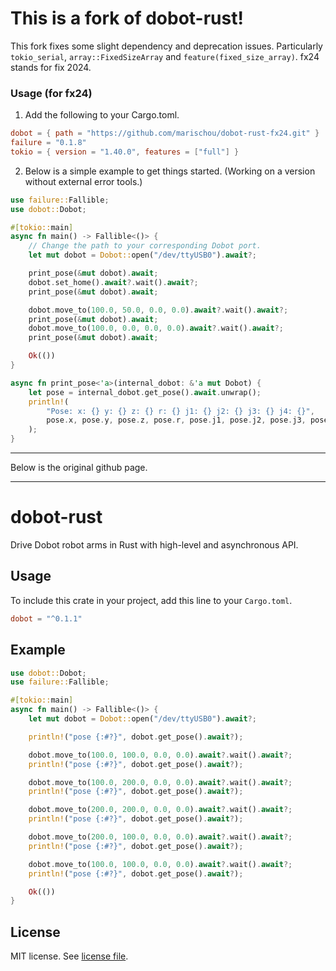 # This is a fork of dobot-rust!
This fork fixes some slight dependency and deprecation issues. Particularly `tokio_serial`, `array::FixedSizeArray` and `feature(fixed_size_array)`. fx24 stands for fix 2024.


### Usage (for fx24)
1. Add the following to your Cargo.toml.
```toml
dobot = { path = "https://github.com/marischou/dobot-rust-fx24.git" }
failure = "0.1.8"
tokio = { version = "1.40.0", features = ["full"] }
```
2. Below is a simple example to get things started. (Working on a version without external error tools.)
```rust
use failure::Fallible;
use dobot::Dobot;

#[tokio::main]
async fn main() -> Fallible<()> {
    // Change the path to your corresponding Dobot port.
    let mut dobot = Dobot::open("/dev/ttyUSB0").await?;

    print_pose(&mut dobot).await; 
    dobot.set_home().await?.wait().await?;
    print_pose(&mut dobot).await;

    dobot.move_to(100.0, 50.0, 0.0, 0.0).await?.wait().await?;
    print_pose(&mut dobot).await;
    dobot.move_to(100.0, 0.0, 0.0, 0.0).await?.wait().await?;
    print_pose(&mut dobot).await;

    Ok(())
}

async fn print_pose<'a>(internal_dobot: &'a mut Dobot) {
    let pose = internal_dobot.get_pose().await.unwrap();
    println!(
        "Pose: x: {} y: {} z: {} r: {} j1: {} j2: {} j3: {} j4: {}",
        pose.x, pose.y, pose.z, pose.r, pose.j1, pose.j2, pose.j3, pose.j4
    );
}
```

---
Below is the original github page.

---

# dobot-rust

Drive Dobot robot arms in Rust with high-level and asynchronous API.

## Usage

To include this crate in your project, add this line to your `Cargo.toml`.

```toml
dobot = "^0.1.1"
```

## Example

```rust
use dobot::Dobot;
use failure::Fallible;

#[tokio::main]
async fn main() -> Fallible<()> {
    let mut dobot = Dobot::open("/dev/ttyUSB0").await?;

    println!("pose {:#?}", dobot.get_pose().await?);

    dobot.move_to(100.0, 100.0, 0.0, 0.0).await?.wait().await?;
    println!("pose {:#?}", dobot.get_pose().await?);

    dobot.move_to(100.0, 200.0, 0.0, 0.0).await?.wait().await?;
    println!("pose {:#?}", dobot.get_pose().await?);

    dobot.move_to(200.0, 200.0, 0.0, 0.0).await?.wait().await?;
    println!("pose {:#?}", dobot.get_pose().await?);

    dobot.move_to(200.0, 100.0, 0.0, 0.0).await?.wait().await?;
    println!("pose {:#?}", dobot.get_pose().await?);

    dobot.move_to(100.0, 100.0, 0.0, 0.0).await?.wait().await?;
    println!("pose {:#?}", dobot.get_pose().await?);

    Ok(())
}
```

## License

MIT license. See [license file](LICENSE).
